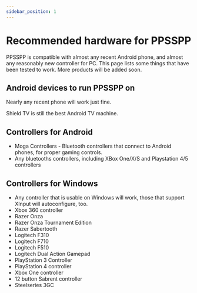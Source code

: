 ```yaml
---
sidebar_position: 1
---
```


# Recommended hardware for PPSSPP

PPSSPP is compatible with almost any recent Android phone, and almost any reasonably new controller for PC. This page lists some things that have been tested to work. More products will be added soon.

## Android devices to run PPSSPP on

Nearly any recent phone will work just fine.

Shield TV is still the best Android TV machine.

## Controllers for Android

- Moga Controllers - Bluetooth controllers that connect to Android phones, for proper gaming controls.
- Any bluetooths controllers, including XBox One/X/S and Playstation 4/5 controllers

## Controllers for Windows

- Any controller that is usable on Windows will work, those that support XInput will autoconfigure, too.
- Xbox 360 controller
- Razer Onza
- Razer Onza Tournament Edition
- Razer Sabertooth
- Logitech F310
- Logitech F710
- Logitech F510
- Logitech Dual Action Gamepad
- PlayStation 3 Controller
- PlayStation 4 controller
- Xbox One controller
- 12 button Sabrent controller
- Steelseries 3GC
